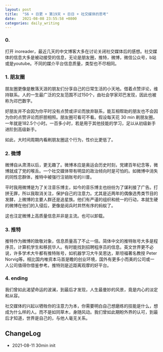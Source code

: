 ```yaml
---
layout: post
title:  "S6 + 日更 + 第19天 + 日日 + 社交媒体的思考"
date:   2021-08-08 23:55:58 +0800
categories: daily_writing
---
```

### 0.
打开 inoreader，最近几天的中文博客大多在讨论关闭社交媒体后的感想。社交媒体的信息大多是被动接受的信息，无论是朋友圈，推特，微博，微信公众号，b站或是youtube。不同的媒介平台信息质量，类型也不尽相同。

### 1. 朋友圈
朋友圈更像是散落天涯的朋友们分享自己的日常生活的小天地。借着点赞评论，维持联系。人的一生最广泛的交友范围不过150个，由社会学家邓巴发现，因此也被称为邓巴数字。

好朋友并不会因为你平时没有点赞或评论而放弃联系，能互相帮助的朋友也不会因为你的点赞评论而肝胆相照。朋友圈可看可不看。假设每天花 30 min 刷朋友圈，一年就是182.5个小时。一百多小时，若是用于其他技能的学习，足以从初级新手进阶到高级新手。

如此，大时间周期内看刷朋友圈这个行为，性价比更低了。

### 2. 微博
微博自从肃清以后，更无趣了。微博本应是奥运会历史时刻，党建百年纪念等，微博就成了党的喉舌。一个社交媒体带有明显的政治倾向时是可怕的。如微博中消失的同性恋群体，推特中被强行注销账号的川普。

平时我用微博是为了关注音乐博主，如今的音乐博主也纷纷为了谋利接了广告。打拼无罪，所以我取消关注，保护自己的注意力。尤其是近两年的偶像选秀类节目的发酵，上微博的主要人群还是追星族。他们有严谨的组织和统一的行动，本就生硬的微博在他们的入侵后，更像是阅兵时井然有序的蚂蚁了。

这也注定微博上高质量信息并非是主流。也可以卸载。

### 3. 推特
推特作为微博的致敬对象，信息质量高了不止一倍。简体中文的推特账号大多是程序员，计算机学生和移民华人。有时能找到招聘程序员的信息。英文世界更不必说，许多学术大牛都有推特账号，如机器学习大牛吴恩达，斯坦福著名教授 Peter Norvig等。相比国内唯资本马首是瞻的创业环境，国外有更多小而美的公司或一人公司值得你借鉴参考。推特则是近距离观摩的好平台。

### 4. ending
我们曾如此渴望命运的波澜，到最后才发现，人生最曼妙的风景，竟是内心的淡定和从容。

社交媒体的兴起以牺牲你的注意力为本，你需要明白自己想磨练的技能是什么，想成为什么样的人。而不是如同草木，身随风动。我们曾如此期盼外界的认可，到最后才知道，世界是自己的，与他人毫无关系。


## ChangeLog

- 2021-08-11 30min init